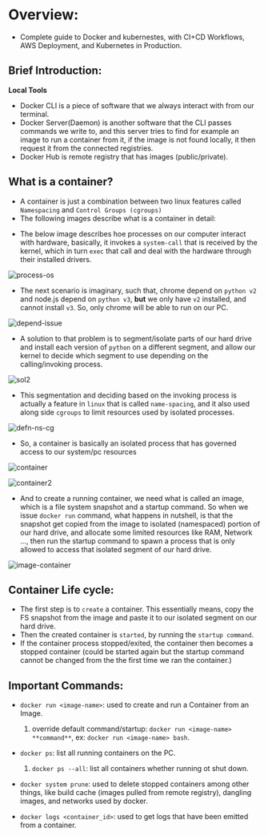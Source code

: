 # Overview: 

  * Complete guide to Docker and kubernestes, with CI+CD Workflows,  AWS Deployment, and  Kubernetes in Production.

## Brief Introduction:

  **Local Tools**
  - Docker CLI is a piece of software that we always interact with from our terminal.
  - Docker Server(Daemon) is another software that the CLI passes commands we write to, and this server tries to find for example an image to run a container from it, if the image is not found locally, it then request it from the connected registries.
  - Docker Hub is remote registry that has images (public/private).

## What is a container?

  * A container is just a combination between two linux features called `Namespacing` and `Control Groups (cgroups)`
  * The following images describe what is a container in detail:

  - The below image describes hoe processes on our computer interact with hardware, basically, it invokes a `system-call` that is received by the kernel, which in turn `exec` that call and deal with the hardware through their installed drivers.

  ![process-os](./pics/process-os.png)

  - The next scenario is imaginary, such that, chrome depend on `python v2` and node.js depend on `python v3`, **but** we only have `v2` installed, and cannot install `v3`. So, only chrome will be able to run on our PC.

  ![depend-issue](./pics/depend-issue.png)

  - A solution to that problem is to segment/isolate parts of our hard drive and install each version of `python` on a different segment, and allow our kernel to decide which segment to use depending on the calling/invoking process.

  ![sol2](./pics/sol2.png)

  - This segmentation and deciding based on the invoking process is actually a feature in `linux` that is called `name-spacing`, and it also used along side `cgroups` to limit resources used by isolated processes.

  ![defn-ns-cg](./pics/defn-ns-cg.png)

  - So, a container is basically an isolated process that has governed access to our system/pc resources
  
  ![container](./pics/container.png)

  ![container2](./pics/container2.png)

  - And to create a running container, we need what is called an image, which is a file system snapshot and a startup command. So when we issue `docker run` command, what happens in nutshell, is that the snapshot get copied from the image to isolated (namespaced) portion of our hard drive, and allocate some limited resources like RAM, Network ..., then run the startup command to spawn a process that is only allowed to access that isolated segment of our hard drive.

  ![image-container](./pics/image-container.png)

## Container Life cycle:

  - The first step is to `create` a container. This essentially means, copy the FS snapshot from the image and paste it to our isolated segment on our hard drive.
  - Then the created container is `started`, by running the `startup command`.
  - If the container process stopped/exited, the container then becomes a stopped container (could be started again but the startup command cannot be changed from the the first time we ran the container.)

## Important Commands: 

  - `docker run <image-name>`: used to create and run a Container from an Image.
    1. override default command/startup: `docker run <image-name> **command**`, ex: `docker run <image-name> bash`.

  - `docker ps`: list all running containers on the PC.
    1. `docker ps --all`: list all containers whether running ot shut down.

  - `docker system prune`: used to delete stopped containers among other things, like build cache (images pulled from remote registry), dangling images, and networks used by docker.

  - `docker logs <container_id>`: used to get logs that have been emitted from a container.




